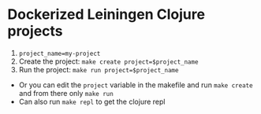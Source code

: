 # Dockerized Leiningen Clojure projects
1. `project_name=my-project`
1. Create the project: `make create project=$project_name`
2. Run the project: `make run project=$project_name`

* Or you can edit the `project` variable in the makefile and run `make create` and from there only `make run` 
* Can also run `make repl` to get the clojure repl
